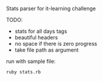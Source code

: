 Stats parser for it-learning challenge

TODO:
- stats for all days tags
- beautiful headers
- no space if there is zero progress
- take file path as argument

run with sample file:
```bash
ruby stats.rb
```